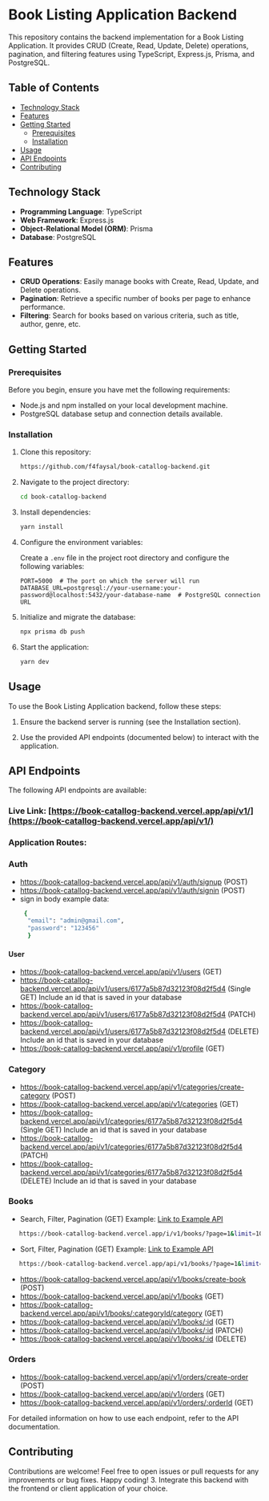 # Book Listing Application Backend

This repository contains the backend implementation for a Book Listing Application. It provides CRUD (Create, Read, Update, Delete) operations, pagination, and filtering features using TypeScript, Express.js, Prisma, and PostgreSQL.

## Table of Contents

- [Technology Stack](#technology-stack)
- [Features](#features)
- [Getting Started](#getting-started)
  - [Prerequisites](#prerequisites)
  - [Installation](#installation)
- [Usage](#usage)
- [API Endpoints](#api-endpoints)
- [Contributing](#contributing)

## Technology Stack

- **Programming Language**: TypeScript
- **Web Framework**: Express.js
- **Object-Relational Model (ORM)**: Prisma
- **Database**: PostgreSQL

## Features

- **CRUD Operations**: Easily manage books with Create, Read, Update, and Delete operations.
- **Pagination**: Retrieve a specific number of books per page to enhance performance.
- **Filtering**: Search for books based on various criteria, such as title, author, genre, etc.

## Getting Started

### Prerequisites

Before you begin, ensure you have met the following requirements:

- Node.js and npm installed on your local development machine.
- PostgreSQL database setup and connection details available.

### Installation

1. Clone this repository:

   ```bash
   https://github.com/f4faysal/book-catallog-backend.git
   ```

2. Navigate to the project directory:

   ```bash
   cd book-catallog-backend
   ```

3. Install dependencies:

   ```bash
   yarn install
   ```

4. Configure the environment variables:

   Create a `.env` file in the project root directory and configure the following variables:

   ```env
   PORT=5000  # The port on which the server will run
   DATABASE_URL=postgresql://your-username:your-password@localhost:5432/your-database-name  # PostgreSQL connection URL
   ```

5. Initialize and migrate the database:

   ```bash
   npx prisma db push
   ```

6. Start the application:

   ```bash
   yarn dev
   ```

## Usage

To use the Book Listing Application backend, follow these steps:

1. Ensure the backend server is running (see the Installation section).

2. Use the provided API endpoints (documented below) to interact with the application.

## API Endpoints

The following API endpoints are available:

### Live Link: [https://book-catallog-backend.vercel.app/api/v1/](https://book-catallog-backend.vercel.app/api/v1/)

### Application Routes:

### Auth

- https://book-catallog-backend.vercel.app/api/v1/auth/signup (POST)
- https://book-catallog-backend.vercel.app/api/v1/auth/signin (POST)
- sign in body example data:
  ```bash
   {
    "email": "admin@gmail.com",
    "password": "123456"
    }
  ```

#### User

- https://book-catallog-backend.vercel.app/api/v1/users (GET)
- https://book-catallog-backend.vercel.app/api/v1/users/6177a5b87d32123f08d2f5d4 (Single GET) Include an id that is saved in your database
- https://book-catallog-backend.vercel.app/api/v1/users/6177a5b87d32123f08d2f5d4 (PATCH)
- https://book-catallog-backend.vercel.app/api/v1/users/6177a5b87d32123f08d2f5d4 (DELETE) Include an id that is saved in your database
- https://book-catallog-backend.vercel.app/api/v1/profile (GET)

### Category

- https://book-catallog-backend.vercel.app/api/v1/categories/create-category (POST)
- https://book-catallog-backend.vercel.app/api/v1/categories (GET)
- https://book-catallog-backend.vercel.app/api/v1/categories/6177a5b87d32123f08d2f5d4 (Single GET) Include an id that is saved in your database
- https://book-catallog-backend.vercel.app/api/v1/categories/6177a5b87d32123f08d2f5d4 (PATCH)
- https://book-catallog-backend.vercel.app/api/v1/categories/6177a5b87d32123f08d2f5d4 (DELETE) Include an id that is saved in your database

### Books

- Search, Filter, Pagination (GET) Example: [Link to Example API](https://book-catallog-backend.vercel.app/i/v1/books/?page=1&limit=10&search=Faysal&minPrice=250&maxPrice=500&category=75e203d3-6b59-4c00-8ef8-a5319b1aeee6)

```bash
   https://book-catallog-backend.vercel.app/i/v1/books/?page=1&limit=10&search=Faysal&minPrice=250&maxPrice=500&category=75e203d3-6b59-4c00-8ef8-a5319b1aeee6
```

- Sort, Filter, Pagination (GET) Example: [Link to Example API](https://book-catallog-backend.vercel.app/api/v1/books/?page=1&limit=10&minPrice=50&maxPrice=1000&category=aff8ebfa-1646-48da-b94e-90caad62cb10&sortBy=price&sortOrder=desc)

```bash
   https://book-catallog-backend.vercel.app/api/v1/books/?page=1&limit=10&minPrice=50&maxPrice=1000&category=aff8ebfa-1646-48da-b94e-90caad62cb10&sortBy=price&sortOrder=desc
```

- https://book-catallog-backend.vercel.app/api/v1/books/create-book (POST)
- https://book-catallog-backend.vercel.app/api/v1/books (GET)
- https://book-catallog-backend.vercel.app/api/v1/books/:categoryId/category (GET)
- https://book-catallog-backend.vercel.app/api/v1/books/:id (GET)
- https://book-catallog-backend.vercel.app/api/v1/books/:id (PATCH)
- https://book-catallog-backend.vercel.app/api/v1/books/:id (DELETE)

### Orders

- https://book-catallog-backend.vercel.app/api/v1/orders/create-order (POST)
- https://book-catallog-backend.vercel.app/api/v1/orders (GET)
- https://book-catallog-backend.vercel.app/api/v1/orders/:orderId (GET)

For detailed information on how to use each endpoint, refer to the API documentation.

## Contributing

Contributions are welcome! Feel free to open issues or pull requests for any improvements or bug fixes.
Happy coding! 3. Integrate this backend with the frontend or client application of your choice.
